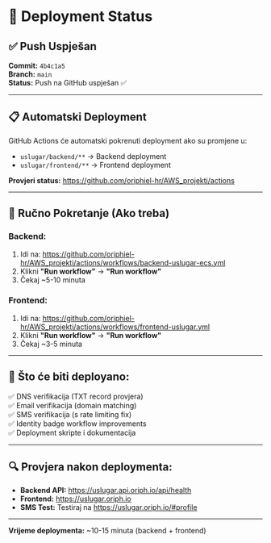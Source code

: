 # 🚀 Deployment Status

## ✅ Push Uspješan

**Commit:** `4b4c1a5`  
**Branch:** `main`  
**Status:** Push na GitHub uspješan ✅

---

## 📋 Automatski Deployment

GitHub Actions će automatski pokrenuti deployment ako su promjene u:
- `uslugar/backend/**` → Backend deployment
- `uslugar/frontend/**` → Frontend deployment

**Provjeri status:**
https://github.com/oriphiel-hr/AWS_projekti/actions

---

## 🔧 Ručno Pokretanje (Ako treba)

### Backend:
1. Idi na: https://github.com/oriphiel-hr/AWS_projekti/actions/workflows/backend-uslugar-ecs.yml
2. Klikni **"Run workflow"** → **"Run workflow"**
3. Čekaj ~5-10 minuta

### Frontend:
1. Idi na: https://github.com/oriphiel-hr/AWS_projekti/actions/workflows/frontend-uslugar.yml
2. Klikni **"Run workflow"** → **"Run workflow"**
3. Čekaj ~3-5 minuta

---

## 📝 Što će biti deployano:

✅ DNS verifikacija (TXT record provjera)  
✅ Email verifikacija (domain matching)  
✅ SMS verifikacija (s rate limiting fix)  
✅ Identity badge workflow improvements  
✅ Deployment skripte i dokumentacija  

---

## 🔍 Provjera nakon deploymenta:

- **Backend API:** https://uslugar.api.oriph.io/api/health
- **Frontend:** https://uslugar.oriph.io
- **SMS Test:** Testiraj na https://uslugar.oriph.io/#profile

---

**Vrijeme deploymenta:** ~10-15 minuta (backend + frontend)

